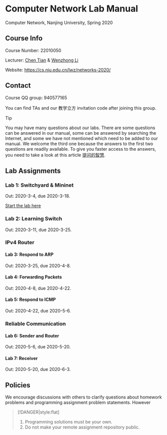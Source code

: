 # Computer Network Lab Manual

Computer Network, Nanjing University, Spring 2020

## Course Info

Course Number: 22010050

Lecturer: [Chen Tian](https://cs.nju.edu.cn/tianchen/) & [Wenzhong Li](https://cs.nju.edu.cn/lwz/)

Website: https://cs.nju.edu.cn/lwz/networks-2020/

## Contact

Course QQ group: 940577165

You can find TAs and our 教学立方 invitation code after joining this group.

> [!TIP]
> You may have many questions about our labs. There are some questions can be answered in our manual, some can be answered by searching the Internet, and some we have not mentioned which need to be added to our manual. We welcome the third one because the answers to the first two questions are readily available. To give you faster access to the answers, you need to take a look at this article [提问的智慧](https://github.com/ryanhanwu/How-To-Ask-Questions-The-Smart-Way/blob/master/README-zh_CN.md).

## Lab Assignments

### Lab 1: Switchyard & Mininet

Out: 2020-3-4, due 2020-3-18.

[Start the lab here](./content/ch01/lab-1.md)

### Lab 2: Learning Switch

Out: 2020-3-11, due 2020-3-25.

### IPv4 Router

#### Lab 3: Respond to ARP

Out: 2020-3-25, due 2020-4-8.

#### Lab 4: Forwarding Packets

Out: 2020-4-8, due 2020-4-22.

#### Lab 5: Respond to ICMP

Out: 2020-4-22, due 2020-5-6.

### Reliable Communication

#### Lab 6: Sender and Router

Out: 2020-5-6, due 2020-5-20.

#### Lab 7: Receiver

Out: 2020-5-20, due 2020-6-3.

## Policies

We encourage discussions with others to clarify questions about homework problems and programming assignment problem statements. However

> [!DANGER|style:flat]
> 1. Programming solutions must be your own.
> 2. Do not make your remote assignment repository public.
